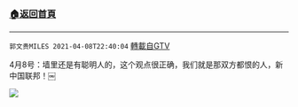 ﻿###  [:house:返回首頁](https://github.com/ourhimalayas/txt)
---

`郭文贵MILES 2021-04-08T22:40:04` [轉載自GTV](https://gtv.org/web/#/UserInfo/5e596957357cc612d35a8044)

4月8号：墙里还是有聪明人的，这个观点很正确，我们就是那双方都恨的人，新中国联邦！￼

![](https://filegroup.gtv.org/cdn-cgi/image/width=600/https://filegroup.gtv.org/group7/web/20210408/22/40/0/4862af99e273a9ecc08d1302d6a18981.jpg)
